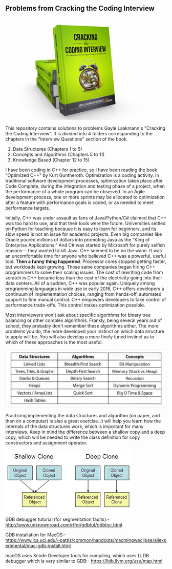 ## Problems from Cracking the Coding Interview

![alt text](./images/cci.png)

This repository contains solutions to problems Gayle Laakmann's "Cracking the Coding Interview". It is divided into 4 folders corresponding to the chapters in the "Interview Questions" section of the book.

1. Data Structures (Chapters 1 to 5)
2. Concepts and Algorithms (Chapters 5 to 11)
3. Knowledge Based (Chapter 12 to 15)

I have been coding in C++ for practice, so I have been reading the book "Optimized C++" by Kurt Guntheroth. Optimization is a coding activity. In traditional software development processes, optimization takes place after Code Complete, during the integration and testing phase of a project, when the performance of a whole program can be observed. In an Agile development process, one or more sprints may be allocated to optimization after a feature with performance goals is coded, or as needed to meet performance targets. 

Initially, C++ was under assault as fans of Java/Python/C# claimed that C++ was too hard to use, and that their tools were the future. Universities settled on Python for teaching because it is easy to learn for beginners, and its slow speed is not an issue for academic projects. Even big companies like Oracle poured millions of dollars into promoting Java as the "King of Enterprise Applications." And C# was started by Microsoft for purely selfish reasons— they wanted to kill Java. C++ seemed to be on the wane. It was an uncomfortable time for anyone who believed C++ was a powerful, useful tool. **Then a funny thing happened**. Processor cores stopped getting faster, but workloads kept growing. Those same companies began hiring C++ programmers to solve their scaling issues. The cost of rewriting code from scratch in C++ became less than the cost of the electricity going into their data centers. All of a sudden, C++ was popular again. Uniquely among programming languages in wide use in early 2016, C++ offers developers a continuum of implementation choices, ranging from hands-off, automated support to fine manual control. C++ empowers developers to take control of performance trade-offs. This control makes optimization possible.

Most interviewers won't ask about specific algorithms for binary tree balancing or other complex algorithms. Frankly, being several years out of school, they probably don't remember these algorithms either. The more problems you do, the more developed your instinct on which data structure to apply will be. You will also develop a more finely tuned instinct as to which of these approaches is the most useful. 

![alt text](./images/data_structures.png)

Practicing implementing the data structures and algorithm (on paper, and then on a computer) is also a great exercise. It will help you learn how the internals of the data structures work, which is important for many interviews. Keep in mind the difference between a shallow copy and a deep copy, which will be needed to write the class definition for copy constructors and assignment operator.

![alt text](./images/copy.jpg)


GDB debugger tutorial (for segmentation faults):- http://www.unknownroad.com/rtfm/gdbtut/gdbtoc.html

GDB installation for MacOS:- https://www.ics.uci.edu/~pattis/common/handouts/macmingweclipse/allexperimental/mac-gdb-install.html

macOS uses Xcode Developer tools for compiling, which uses LLDB debugger which is very similar to GDB:- https://lldb.llvm.org/use/map.html
